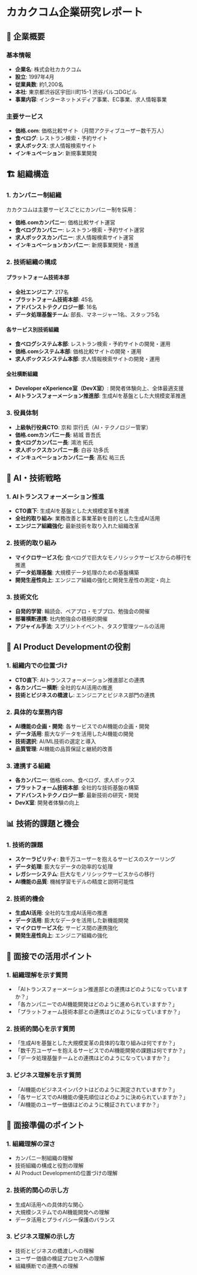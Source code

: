 # カカクコム企業研究レポート

## 🏢 企業概要

### 基本情報
- **企業名**: 株式会社カカクコム
- **設立**: 1997年4月
- **従業員数**: 約1,200名
- **本社**: 東京都渋谷区宇田川町15-1 渋谷パルコDGビル
- **事業内容**: インターネットメディア事業、EC事業、求人情報事業

### 主要サービス
- **価格.com**: 価格比較サイト（月間アクティブユーザー数千万人）
- **食べログ**: レストラン検索・予約サイト
- **求人ボックス**: 求人情報検索サイト
- **インキュベーション**: 新規事業開発

## 🏗️ 組織構造

### 1. カンパニー制組織
カカクコムは主要サービスごとにカンパニー制を採用：

- **価格.comカンパニー**: 価格比較サイト運営
- **食べログカンパニー**: レストラン検索・予約サイト運営
- **求人ボックスカンパニー**: 求人情報検索サイト運営
- **インキュベーションカンパニー**: 新規事業開発・推進

### 2. 技術組織の構成

#### プラットフォーム技術本部
- **全社エンジニア**: 217名
- **プラットフォーム技術本部**: 45名
- **アドバンストテクノロジー部**: 16名
- **データ処理基盤チーム**: 部長、マネージャー1名、スタッフ5名

#### 各サービス別技術組織
- **食べログシステム本部**: レストラン検索・予約サイトの開発・運用
- **価格.comシステム本部**: 価格比較サイトの開発・運用
- **求人ボックスシステム本部**: 求人情報検索サイトの開発・運用

#### 全社横断組織
- **Developer eXperience室（DevX室）**: 開発者体験向上、全体最適支援
- **AIトランスフォーメーション推進部**: 生成AIを基盤とした大規模変革推進

### 3. 役員体制
- **上級執行役員CTO**: 京和 崇行氏（AI・テクノロジー管掌）
- **価格.comカンパニー長**: 結城 晋吾氏
- **食べログカンパニー長**: 鴻池 拓氏
- **求人ボックスカンパニー長**: 白谷 功多氏
- **インキュベーションカンパニー長**: 髙松 祐三氏

## 🤖 AI・技術戦略

### 1. AIトランスフォーメーション推進
- **CTO直下**: 生成AIを基盤とした大規模変革を推進
- **全社的取り組み**: 業務改善と事業革新を目的とした生成AI活用
- **エンジニア組織強化**: 最新技術を取り入れた組織改革

### 2. 技術的取り組み
- **マイクロサービス化**: 食べログで巨大なモノリシックサービスからの移行を推進
- **データ処理基盤**: 大規模データ処理のための基盤構築
- **開発生産性向上**: エンジニア組織の強化と開発生産性の測定・向上

### 3. 技術文化
- **自発的学習**: 輪読会、ペアプロ・モブプロ、勉強会の開催
- **部署横断連携**: 社内勉強会の積極的開催
- **アジャイル手法**: スプリントイベント、タスク管理ツールの活用

## 🎯 AI Product Developmentの役割

### 1. 組織内での位置づけ
- **CTO直下**: AIトランスフォーメーション推進部との連携
- **各カンパニー横断**: 全社的なAI活用の推進
- **技術とビジネスの橋渡し**: エンジニアとビジネス部門の連携

### 2. 具体的な業務内容
- **AI機能の企画・開発**: 各サービスでのAI機能の企画・開発
- **データ活用**: 膨大なデータを活用したAI機能の開発
- **技術選択**: AI/ML技術の選定と導入
- **品質管理**: AI機能の品質保証と継続的改善

### 3. 連携する組織
- **各カンパニー**: 価格.com、食べログ、求人ボックス
- **プラットフォーム技術本部**: 全社的な技術基盤の構築
- **アドバンストテクノロジー部**: 最新技術の研究・開発
- **DevX室**: 開発者体験の向上

## 📊 技術的課題と機会

### 1. 技術的課題
- **スケーラビリティ**: 数千万ユーザーを抱えるサービスのスケーリング
- **データ処理**: 膨大なデータの効率的な処理
- **レガシーシステム**: 巨大なモノリシックサービスからの移行
- **AI機能の品質**: 機械学習モデルの精度と説明可能性

### 2. 技術的機会
- **生成AI活用**: 全社的な生成AI活用の推進
- **データ活用**: 膨大なデータを活用した新機能開発
- **マイクロサービス化**: サービス間の連携強化
- **開発生産性向上**: エンジニア組織の強化

## 🎯 面接での活用ポイント

### 1. 組織理解を示す質問
- 「AIトランスフォーメーション推進部との連携はどのようになっていますか？」
- 「各カンパニーでのAI機能開発はどのように進められていますか？」
- 「プラットフォーム技術本部との連携はどのようになっていますか？」

### 2. 技術的関心を示す質問
- 「生成AIを基盤とした大規模変革の具体的な取り組みは何ですか？」
- 「数千万ユーザーを抱えるサービスでのAI機能開発の課題は何ですか？」
- 「データ処理基盤チームとの連携はどのようになっていますか？」

### 3. ビジネス理解を示す質問
- 「AI機能のビジネスインパクトはどのように測定されていますか？」
- 「各サービスでのAI機能の優先順位はどのように決められていますか？」
- 「AI機能のユーザー価値はどのように検証されていますか？」

## 📝 面接準備のポイント

### 1. 組織理解の深さ
- カンパニー制組織の理解
- 技術組織の構成と役割の理解
- AI Product Developmentの位置づけの理解

### 2. 技術的関心の示し方
- 生成AI活用への具体的な関心
- 大規模システムでのAI機能開発への理解
- データ活用とプライバシー保護のバランス

### 3. ビジネス理解の示し方
- 技術とビジネスの橋渡しへの理解
- ユーザー価値の検証プロセスへの理解
- 組織横断での連携への理解



